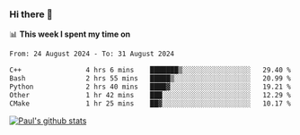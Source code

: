 ### Hi there 👋

📊 **This week I spent my time on**
<!--START_SECTION:waka-->

```txt
From: 24 August 2024 - To: 31 August 2024

C++                4 hrs 6 mins    ███████▒░░░░░░░░░░░░░░░░░   29.40 %
Bash               2 hrs 55 mins   █████▒░░░░░░░░░░░░░░░░░░░   20.99 %
Python             2 hrs 40 mins   ████▓░░░░░░░░░░░░░░░░░░░░   19.21 %
Other              1 hr 42 mins    ███░░░░░░░░░░░░░░░░░░░░░░   12.29 %
CMake              1 hr 25 mins    ██▓░░░░░░░░░░░░░░░░░░░░░░   10.17 %
```

<!--END_SECTION:waka-->


[![Paul's github stats](https://github-readme-stats.vercel.app/api?username=mickeyouyou&theme=dracula&show_icons=true)](https://github.com/anuraghazra/github-readme-stats)
